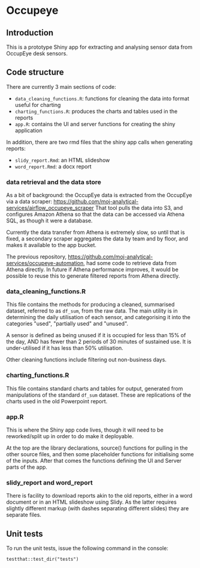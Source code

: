 # Occupeye

## Introduction

This is a prototype Shiny app for extracting and analysing sensor data from OccupEye desk sensors.

## Code structure

There are currently 3 main sections of code:

* `data_cleaning_functions.R`: functions for cleaning the data into format useful for charting
* `charting_functions.R`: produces the charts and tables used in the reports
* `app.R`: contains the UI and server functions for creating the shiny application

In addition, there are two rmd files that the shiny app calls when generating reports:

* `slidy_report.Rmd`: an HTML slideshow
* `word_report.Rmd`: a docx report

### data retrieval and the data store

As a bit of background: the OccupEye data is extracted from the OccupEye via a data scraper: https://github.com/moj-analytical-services/airflow_occupeye_scraper
That tool pulls the data into S3, and configures Amazon Athena so that the data can be accessed via Athena SQL, as though it were a database.

Currently the data transfer from Athena is extremely slow, so until that is fixed, a secondary scraper aggregates the data by team and by floor, and makes it available to the app bucket.

The previous repository, https://github.com/moj-analytical-services/occupeye-automation, had some code to retrieve data from Athena directly. In future if Athena performance improves, it would be possible to reuse this to generate filtered reports from Athena directly.


### data_cleaning_functions.R

This file contains the methods for producing a cleaned, summarised dataset, referred to as `df_sum`, from the raw data. The main utility is in determining the daily utilisation of each sensor, and categorising it into the categories "used", "partially used" and "unused".

A sensor is defined as being unused if it is occupied for less than 15% of the day, AND has fewer than 2 periods of 30 minutes of sustained use.
It is under-utilised if it has less than 50% utilisation.

Other cleaning functions include filtering out non-business days.

### charting_functions.R

This file contains standard charts and tables for output, generated from manipulations of the standard `df_sum` dataset. These are replications of the charts used in the old Powerpoint report.

### app.R

This is where the Shiny app code lives, though it will need to be reworked/split up in order to do make it deployable.

At the top are the library declarations, source() functions for pulling in the other source files, and then some placeholder functions for initialising some of the inputs. After that comes the functions defining the UI and Server parts of the app.

### slidy_report and word_report

There is facility to download reports akin to the old reports, either in a word document or in an HTML slideshow using Slidy. As the latter requires slightly different markup (with dashes separating different slides) they are separate files.

## Unit tests

To run the unit tests, issue the following command in the console:

`testthat::test_dir("tests")`
